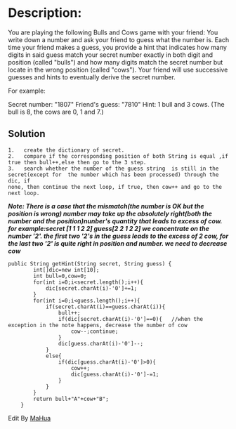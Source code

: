 
<body marginheight="0"><h1>Description:</h1>
<p>You are playing the following Bulls and Cows game with your friend: You write down a number and ask your friend to guess what the number is. Each time your friend makes a guess, you provide a hint that indicates how many digits in said guess match your secret number exactly in both digit and position (called "bulls") and how many digits match the secret number but locate in the wrong position (called "cows"). Your friend will use successive guesses and hints to eventually derive the secret number.

</p>
<p>For example:

</p>
<p>Secret number:  "1807"
Friend's guess: "7810"
Hint: 1 bull and 3 cows. (The bull is 8, the cows are 0, 1 and 7.)

</p>
<h2>Solution</h2>
<pre><code>1.   create the dictionary of secret.
2.   compare if the corresponding position of both String is equal ,if true then bull++,else then go to the 3 step.
3.   search whether the number of the guess string  is still in the secret(except for  the number which has been processed) through the dic, if 
none, then continue the next loop, if true, then cow++ and go to the next loop.</code></pre>
<p><strong><em>Note: There is a case that the mismatch(the number is OK but the position is wrong) number may take up the absolutely right(both the number and the position)nunber's quantity that leads to excess of cow. </em></strong>
<strong><em>for example:secret [1 1 1 2 2]       guess[2 2 1 2 2] we concentrate on the number '2'. the first two '2's in the guess leads to the excess of 2 cow, for the last two '2' is quite right in position and number. we need to decrease cow </em></strong> 
</p>
<pre><code class="lang-java">public String getHint(String secret, String guess) {
        int[]dic=new int[10];
        int bull=0,cow=0;
        for(int i=0;i&lt;secret.length();i++){
            dic[secret.charAt(i)-'0']+=1;
        }
        for(int i=0;i&lt;guess.length();i++){
            if(secret.charAt(i)==guess.charAt(i)){
                bull++;
                if(dic[secret.charAt(i)-'0']==0){   //when the exception in the note happens, decrease the number of cow
                    cow--;continue;
                }
                dic[guess.charAt(i)-'0']--;
            }
            else{
                if(dic[guess.charAt(i)-'0']&gt;0){
                    cow++;
                    dic[guess.charAt(i)-'0']-=1;
                }
            }
        }
        return bull+"A"+cow+"B";
    }</code></pre>
<p>Edit By <a href="http://mahua.jser.me">MaHua</a></p>
</body></html>
